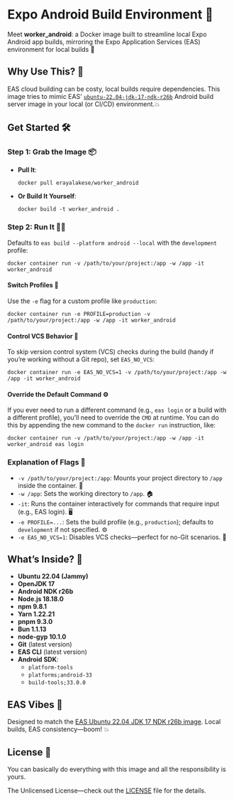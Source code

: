 Expo Android Build Environment 🚀
=================================

Meet **worker\_android**: a Docker image built to streamline local Expo Android app builds, mirroring the Expo Application Services (EAS) environment for local builds 🎯

Why Use This? 🤔
----------------

EAS cloud building can be costy, local builds require dependencies. This image tries to mimic EAS' [`ubuntu-22.04-jdk-17-ndk-r26b`](https://docs.expo.dev/build-reference/infrastructure/#ubuntu-2204-jdk-17-ndk-r26b-latest-sdk-51-sdk-52) Android build server image in your local (or CI/CD) environment.💥

Get Started 🛠️
---------------

### Step 1: Grab the Image 📦

*   **Pull It**:
    
        docker pull erayalakese/worker_android
    
*   **Or Build It Yourself**:
    
        docker build -t worker_android .
    

### Step 2: Run It 🏃‍♂️

Defaults to `eas build --platform android --local` with the `development` profile:

    docker container run -v /path/to/your/project:/app -w /app -it worker_android

#### Switch Profiles 🔄

Use the `-e` flag for a custom profile like `production`:

    docker container run -e PROFILE=production -v /path/to/your/project:/app -w /app -it worker_android

#### Control VCS Behavior 🚫

To skip version control system (VCS) checks during the build (handy if you’re working without a Git repo), set `EAS_NO_VCS`:

    docker container run -e EAS_NO_VCS=1 -v /path/to/your/project:/app -w /app -it worker_android

#### Override the Default Command ⚙️

If you ever need to run a different command (e.g., `eas login` or a build with a different profile), you’ll need to override the `CMD` at runtime. You can do this by appending the new command to the `docker run` instruction, like:

    docker container run -v /path/to/your/project:/app -w /app -it worker_android eas login

### Explanation of Flags 📜

*   `-v /path/to/your/project:/app`: Mounts your project directory to `/app` inside the container. 📂
*   `-w /app`: Sets the working directory to `/app`. 🏠
*   `-it`: Runs the container interactively for commands that require input (e.g., EAS login). 🖥️
*   `-e PROFILE=...`: Sets the build profile (e.g., `production`); defaults to `development` if not specified. ⚙️
*   `-e EAS_NO_VCS=1`: Disables VCS checks—perfect for no-Git scenarios. 🚫

What’s Inside? 🧰
-----------------

*   **Ubuntu 22.04 (Jammy)**
*   **OpenJDK 17**
*   **Android NDK r26b**
*   **Node.js 18.18.0**
*   **npm 9.8.1**
*   **Yarn 1.22.21**
*   **pnpm 9.3.0**
*   **Bun 1.1.13**
*   **node-gyp 10.1.0**
*   **Git** (latest version)
*   **EAS CLI** (latest version)
*   **Android SDK**:
    *   `platform-tools`
    *   `platforms;android-33`
    *   `build-tools;33.0.0`

EAS Vibes 🎉
------------

Designed to match the [EAS Ubuntu 22.04 JDK 17 NDK r26b image](https://docs.expo.dev/build-reference/infrastructure/#ubuntu-2204-jdk-17-ndk-r26b-latest-sdk-51-sdk-52). Local builds, EAS consistency—boom! 💥

License 📄
----------

You can basically do everything with this image and all the responsibility is yours.

The Unlicensed License—check out the [LICENSE](LICENSE) file for the details.
